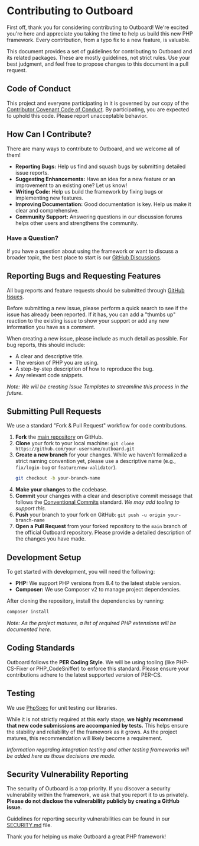# Contributing to Outboard

First off, thank you for considering contributing to Outboard!
We're excited you're here and appreciate you taking the time to help us build this new PHP framework.
Every contribution, from a typo fix to a new feature, is valuable.

This document provides a set of guidelines for contributing to Outboard and its related packages.
These are mostly guidelines, not strict rules. Use your best judgment, and feel free to propose changes to this document in a pull request.

## Code of Conduct

This project and everyone participating in it is governed by our copy of the [Contributor Covenant Code of Conduct](https://github.com/outboardphp/.github/blob/main/CODE_OF_CONDUCT.md).
By participating, you are expected to uphold this code. Please report unacceptable behavior.

## How Can I Contribute?

There are many ways to contribute to Outboard, and we welcome all of them!

* **Reporting Bugs:** Help us find and squash bugs by submitting detailed issue reports.
* **Suggesting Enhancements:** Have an idea for a new feature or an improvement to an existing one? Let us know!
* **Writing Code:** Help us build the framework by fixing bugs or implementing new features.
* **Improving Documentation:** Good documentation is key. Help us make it clear and comprehensive.
* **Community Support:** Answering questions in our discussion forums helps other users and strengthens the community.

### Have a Question?

If you have a question about using the framework or want to discuss a broader topic, the best place to start is our [GitHub Discussions](https://github.com/orgs/outboardphp/discussions).

## Reporting Bugs and Requesting Features

All bug reports and feature requests should be submitted through [GitHub Issues](https://github.com/outboardphp/outboard/issues).

Before submitting a new issue, please perform a quick search to see if the issue has already been reported.
If it has, you can add a "thumbs up" reaction to the existing issue to show your support or add any new information you have as a comment.

When creating a new issue, please include as much detail as possible. For bug reports, this should include:
* A clear and descriptive title.
* The version of PHP you are using.
* A step-by-step description of how to reproduce the bug.
* Any relevant code snippets.

*Note: We will be creating Issue Templates to streamline this process in the future.*

## Submitting Pull Requests

We use a standard "Fork & Pull Request" workflow for code contributions.

1.  **Fork** the [main repository](https://github.com/outboardphp/outboard) on GitHub.
2.  **Clone** your fork to your local machine: `git clone https://github.com/your-username/outboard.git`
3.  **Create a new branch** for your changes. While we haven't formalized a strict naming convention yet, please use a descriptive name (e.g., `fix/login-bug` or `feature/new-validator`).
    ```bash
    git checkout -b your-branch-name
    ```
4.  **Make your changes** to the codebase.
5.  **Commit** your changes with a clear and descriptive commit message that follows the [Conventional Commits](https://www.conventionalcommits.org/) standard.
    *We may add tooling to support this.*
6.  **Push** your branch to your fork on GitHub: `git push -u origin your-branch-name`
7.  **Open a Pull Request** from your forked repository to the `main` branch of the official Outboard repository. Please provide a detailed description of the changes you have made.

## Development Setup

To get started with development, you will need the following:

* **PHP:** We support PHP versions from 8.4 to the latest stable version.
* **Composer:** We use Composer v2 to manage project dependencies.

After cloning the repository, install the dependencies by running:

```bash
composer install
```
*Note: As the project matures, a list of required PHP extensions will be documented here.*

## Coding Standards

Outboard follows the **PER Coding Style**. We will be using tooling (like PHP-CS-Fixer or PHP_CodeSniffer) to enforce this standard.
Please ensure your contributions adhere to the latest supported version of PER-CS.

## Testing

We use [PhpSpec](https://phpspec.net/) for unit testing our libraries.

While it is not strictly required at this early stage, **we highly recommend that new code submissions are accompanied by tests.**
This helps ensure the stability and reliability of the framework as it grows. As the project matures, this recommendation will likely become a requirement.

*Information regarding integration testing and other testing frameworks will be added here as those decisions are made.* 

## Security Vulnerability Reporting

The security of Outboard is a top priority. If you discover a security vulnerability within the framework, we ask that you report it to us privately.
**Please do not disclose the vulnerability publicly by creating a GitHub issue.**

Guidelines for reporting security vulnerabilities can be found in our [SECURITY.md](https://github.com/outboardphp/.github/blob/main/SECURITY.md) file.

Thank you for helping us make Outboard a great PHP framework!
